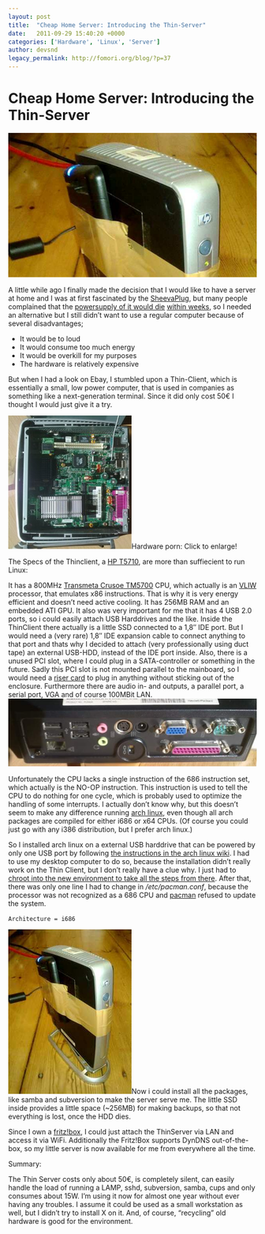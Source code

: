 ```yaml
---
layout: post
title:  "Cheap Home Server: Introducing the Thin-Server"
date:   2011-09-29 15:40:20 +0000
categories: ['Hardware', 'Linux', 'Server']
author: devsnd
legacy_permalink: http://fomori.org/blog/?p=37
---
```



Cheap Home Server: Introducing the Thin-Server
==============================================

[![](/assets/images/630px_thinserver_teaser.jpg "630px_thinserver_teaser")](/assets/images/630px_thinserver_teaser.jpg)

A little while ago I finally made the decision that I would like to have a server at home and I was at first fascinated by the [SheevaPlug](http://de.wikipedia.org/wiki/SheevaPlug "SheevaPlug wikipedia"), but many people complained that the [powersupply of it would die](http://chemicaloliver.net/electronics/sheevaplug-why-globalscale-suck/) [within weeks](http://www.newit.co.uk/forum/index.php?topic=353.0), so I needed an alternative but I still didn’t want to use a regular computer because of several disadvantages;

* It would be to loud
* It would consume too much energy
* It would be overkill for my purposes
* The hardware is relatively expensive

But when I had a look on Ebay, I stumbled upon a Thin-Client, which is essentially a small, low power computer, that is used in companies as something like a next-generation terminal. Since it did only cost 50€ I thought I would just give it a try.

[![](/assets/images/thinsrv_internal_thumbnail.jpg "thinsrv_internal_thumbnail")](http://fomori.org/blog/wp-content/uploads/2011/09/thinsrv_internal_big.jpg)Hardware porn: Click to enlarge!

The Specs of the Thinclient, a [HP T5710](http://h20000.www2.hp.com/bizsupport/TechSupport/SoftwareIndex.jsp?lang=de&cc=de&prodNameId=439749&prodTypeId=12454&prodSeriesId=439748&swLang=18&taskId=135&swEnvOID=1058 "HP T5710"), are more than suffiecient to run Linux:  

It has a 800MHz [Transmeta Crusoe TM5700](http://de.wikipedia.org/wiki/Transmeta_Crusoe#TM5700 "Transmeta Crusoe TM5700") CPU, which actually is an [VLIW](http://de.wikipedia.org/wiki/VLIW "VLIW") processor, that emulates x86 instructions. That is why it is very energy efficient and doesn’t need active cooling. It has 256MB RAM and an embedded ATI GPU. It also was very important for me that it has 4 USB 2.0 ports, so i could easily attach USB Harddrives and the like. Inside the ThinClient there actually is a little SSD connected to a 1,8″ IDE port. But I would need a (very rare) 1,8″ IDE expansion cable to connect anything to that port and thats why I decided to attach (very professionally using duct tape) an external USB-HDD, instead of the IDE port inside. Also, there is a unused PCI slot, where I could plug in a SATA-controller or something in the future. Sadly this PCI slot is not mounted parallel to the mainboard, so I would need a [riser card](http://en.wikipedia.org/wiki/Riser_card "Riser Card") to plug in anything without sticking out of the enclosure. Furthermore there are audio in- and outputs, a parallel port, a serial port, VGA and of course 100MBit LAN.[![](/assets/images/thinsrv_ports.jpg "thinsrv_ports")](/assets/images/thinsrv_ports.jpg)

Unfortunately the CPU lacks a single instruction of the 686 instruction set, which actually is the NO-OP instruction. This instruction is used to tell the CPU to do nothing for one cycle, which is probably used to optimize the handling of some interrupts. I actually don’t know why, but this doesn’t seem to make any difference running [arch linux](http://www.archlinux.org/ "Arch Linux"), even though all arch packages are compiled for either i686 or x64 CPUs. (Of course you could just go with any i386 distribution, but I prefer arch linux.)

So I installed arch linux on a external USB harddrive that can be powered by only one USB port by following [the instructions in the arch linux wiki](https://wiki.archlinux.org/index.php/Installing_Arch_Linux_on_a_USB_key "Installing arch linux on a usb key"). I had to use my desktop computer to do so, because the installation didn’t really work on the Thin Client, but I don’t really have a clue why. I just had to [chroot into the new environment to take all the steps from there](https://wiki.archlinux.org/index.php/Install_from_Existing_Linux). After that, there was only one line I had to change in */etc/pacman.conf*, because the processor was not recognized as a 686 CPU and [pacman](https://wiki.archlinux.org/index.php/Pacman) refused to update the system.

```
Architecture = i686
```

[![](/assets/images/250px_resized.jpg "250px_resized")](/assets/images/250px_resized.jpg)Now i could install all the packages, like samba and subversion to make the server serve me. The little SSD inside provides a little space (~256MB) for making backups, so that not everything is lost, once the HDD dies.

Since I own a [fritz!box](http://www.avm.de/de/Produkte/FRITZBox/FRITZ_Box_Fon_WLAN/index.php "Fritz!box"), I could just attach the ThinServer via LAN and access it via WiFi. Additionally the Fritz!Box supports DynDNS out-of-the-box, so my little server is now available for me from everywhere all the time.

Summary:  

The Thin Server costs only about 50€, is completely silent, can easily handle the load of running a LAMP, sshd, subversion, samba, cups and only consumes about 15W. I’m using it now for almost one year without ever having any troubles. I assume it could be used as a small workstation as well, but I didn’t try to install X on it. And, of course, “recycling” old hardware is good for the environment.

  

	